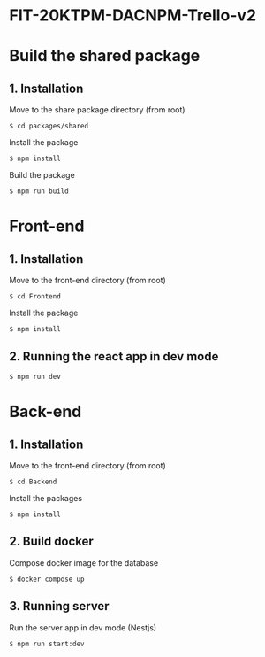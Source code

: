 ﻿# FIT-20KTPM-DACNPM-Trello-v2
# Build the shared package
## 1. Installation
Move to the share package directory (from root)
```
$ cd packages/shared
```
Install the package
```
$ npm install
```
Build the package
```
$ npm run build
```

# Front-end
## 1. Installation
Move to the front-end directory (from root)
```
$ cd Frontend
```
Install the package
```
$ npm install
```
## 2. Running the react app in dev mode
```
$ npm run dev
```

# Back-end
## 1. Installation
Move to the front-end directory (from root)
```
$ cd Backend
```
Install the packages
```
$ npm install
```
## 2. Build docker 
Compose docker image for the database
```
$ docker compose up
```
## 3. Running server
Run the server app in dev mode (Nestjs)
```
$ npm run start:dev
```

